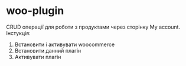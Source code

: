 # woo-plugin
CRUD операції для роботи з продуктами через сторінку My account. 
Інстукція: 
1. Встановити і активувати woocommerce
2. Встановити данний плагін
3. Активувати плагін
